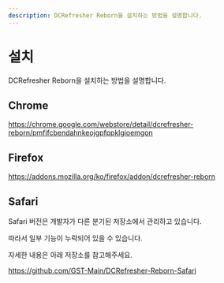 ```yaml
---
description: DCRefresher Reborn을 설치하는 방법을 설명합니다.
---
```


# 설치

DCRefresher Reborn을 설치하는 방법을 설명합니다.

## Chrome

https://chrome.google.com/webstore/detail/dcrefresher-reborn/pmfifcbendahnkeojgpfppklgioemgon

## Firefox

https://addons.mozilla.org/ko/firefox/addon/dcrefresher-reborn

## Safari

Safari 버전은 개발자가 다른 분기된 저장소에서 관리하고 있습니다.

따라서 일부 기능이 누락되어 있을 수 있습니다.

자세한 내용은 아래 저장소를 참고해주세요.

https://github.com/GST-Main/DCRefresher-Reborn-Safari
